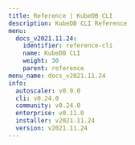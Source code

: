 ```yaml
---
title: Reference | KubeDB CLI
description: KubeDB CLI Reference
menu:
  docs_v2021.11.24:
    identifier: reference-cli
    name: KubeDB CLI
    weight: 30
    parent: reference
menu_name: docs_v2021.11.24
info:
  autoscaler: v0.9.0
  cli: v0.24.0
  community: v0.24.0
  enterprise: v0.11.0
  installer: v2021.11.24
  version: v2021.11.24
---
```


